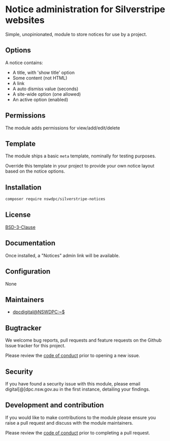 # Notice administration for Silverstripe websites

Simple, unopinionated, module to store notices for use by a project.

## Options

A notice contains:

+ A title, with 'show title' option
+ Some content (not HTML)
+ A link
+ A auto dismiss value (seconds)
+ A site-wide option (one allowed)
+ An active option (enabled)

## Permissions

The module adds permissions for view/add/edit/delete

## Template

The module ships a basic `meta` template, nominally for testing purposes.

Override this template in your project to provide your own notice layout based on the notice options.

## Installation

```sh
composer require nswdpc/silverstripe-notices
```

## License

[BSD-3-Clause](./LICENSE.md)

## Documentation

Once installed, a "Notices" admin link will be available.


## Configuration

None

## Maintainers

+ [dpcdigital@NSWDPC:~$](https://dpc.nsw.gov.au)

## Bugtracker

We welcome bug reports, pull requests and feature requests on the Github Issue tracker for this project.

Please review the [code of conduct](./code-of-conduct.md) prior to opening a new issue.

## Security

If you have found a security issue with this module, please email digital[@]dpc.nsw.gov.au in the first instance, detailing your findings.

## Development and contribution

If you would like to make contributions to the module please ensure you raise a pull request and discuss with the module maintainers.

Please review the [code of conduct](./code-of-conduct.md) prior to completing a pull request.
